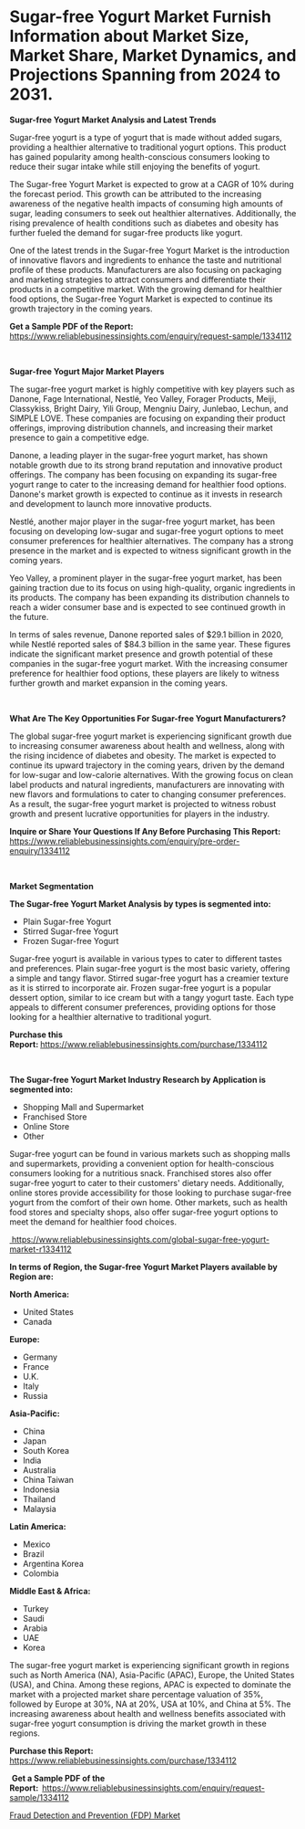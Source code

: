 <p><h1>Sugar-free Yogurt Market Furnish Information about Market Size, Market Share, Market Dynamics, and Projections Spanning from 2024 to 2031.</h1></p><p><strong>Sugar-free Yogurt Market Analysis and Latest Trends</strong></p>
<p><p>Sugar-free yogurt is a type of yogurt that is made without added sugars, providing a healthier alternative to traditional yogurt options. This product has gained popularity among health-conscious consumers looking to reduce their sugar intake while still enjoying the benefits of yogurt.</p><p>The Sugar-free Yogurt Market is expected to grow at a CAGR of 10% during the forecast period. This growth can be attributed to the increasing awareness of the negative health impacts of consuming high amounts of sugar, leading consumers to seek out healthier alternatives. Additionally, the rising prevalence of health conditions such as diabetes and obesity has further fueled the demand for sugar-free products like yogurt.</p><p>One of the latest trends in the Sugar-free Yogurt Market is the introduction of innovative flavors and ingredients to enhance the taste and nutritional profile of these products. Manufacturers are also focusing on packaging and marketing strategies to attract consumers and differentiate their products in a competitive market. With the growing demand for healthier food options, the Sugar-free Yogurt Market is expected to continue its growth trajectory in the coming years.</p></p>
<p><strong>Get a Sample PDF of the Report:&nbsp;</strong> <a href="https://www.reliablebusinessinsights.com/enquiry/request-sample/1334112">https://www.reliablebusinessinsights.com/enquiry/request-sample/1334112</a></p>
<p>&nbsp;</p>
<p><strong>Sugar-free Yogurt Major Market Players</strong></p>
<p><p>The sugar-free yogurt market is highly competitive with key players such as Danone, Fage International, Nestlé, Yeo Valley, Forager Products, Meiji, Classykiss, Bright Dairy, Yili Group, Mengniu Dairy, Junlebao, Lechun, and SIMPLE LOVE. These companies are focusing on expanding their product offerings, improving distribution channels, and increasing their market presence to gain a competitive edge.</p><p>Danone, a leading player in the sugar-free yogurt market, has shown notable growth due to its strong brand reputation and innovative product offerings. The company has been focusing on expanding its sugar-free yogurt range to cater to the increasing demand for healthier food options. Danone's market growth is expected to continue as it invests in research and development to launch more innovative products.</p><p>Nestlé, another major player in the sugar-free yogurt market, has been focusing on developing low-sugar and sugar-free yogurt options to meet consumer preferences for healthier alternatives. The company has a strong presence in the market and is expected to witness significant growth in the coming years.</p><p>Yeo Valley, a prominent player in the sugar-free yogurt market, has been gaining traction due to its focus on using high-quality, organic ingredients in its products. The company has been expanding its distribution channels to reach a wider consumer base and is expected to see continued growth in the future.</p><p>In terms of sales revenue, Danone reported sales of $29.1 billion in 2020, while Nestlé reported sales of $84.3 billion in the same year. These figures indicate the significant market presence and growth potential of these companies in the sugar-free yogurt market. With the increasing consumer preference for healthier food options, these players are likely to witness further growth and market expansion in the coming years.</p></p>
<p>&nbsp;</p>
<p><strong>What Are The Key Opportunities For Sugar-free Yogurt Manufacturers?</strong></p>
<p><p>The global sugar-free yogurt market is experiencing significant growth due to increasing consumer awareness about health and wellness, along with the rising incidence of diabetes and obesity. The market is expected to continue its upward trajectory in the coming years, driven by the demand for low-sugar and low-calorie alternatives. With the growing focus on clean label products and natural ingredients, manufacturers are innovating with new flavors and formulations to cater to changing consumer preferences. As a result, the sugar-free yogurt market is projected to witness robust growth and present lucrative opportunities for players in the industry.</p></p>
<p><strong>Inquire or Share Your Questions If Any Before Purchasing This Report:</strong> <a href="https://www.reliablebusinessinsights.com/enquiry/pre-order-enquiry/1334112">https://www.reliablebusinessinsights.com/enquiry/pre-order-enquiry/1334112</a></p>
<p>&nbsp;</p>
<p><strong>Market Segmentation</strong></p>
<p><strong>The Sugar-free Yogurt Market Analysis by types is segmented into:</strong></p>
<p><ul><li>Plain Sugar-free Yogurt</li><li>Stirred Sugar-free Yogurt</li><li>Frozen Sugar-free Yogurt</li></ul></p>
<p><p>Sugar-free yogurt is available in various types to cater to different tastes and preferences. Plain sugar-free yogurt is the most basic variety, offering a simple and tangy flavor. Stirred sugar-free yogurt has a creamier texture as it is stirred to incorporate air. Frozen sugar-free yogurt is a popular dessert option, similar to ice cream but with a tangy yogurt taste. Each type appeals to different consumer preferences, providing options for those looking for a healthier alternative to traditional yogurt.</p></p>
<p><strong>Purchase this Report:&nbsp;</strong><a href="https://www.reliablebusinessinsights.com/purchase/1334112">https://www.reliablebusinessinsights.com/purchase/1334112</a></p>
<p>&nbsp;</p>
<p><strong>The Sugar-free Yogurt Market Industry Research by Application is segmented into:</strong></p>
<p><ul><li>Shopping Mall and Supermarket</li><li>Franchised Store</li><li>Online Store</li><li>Other</li></ul></p>
<p><p>Sugar-free yogurt can be found in various markets such as shopping malls and supermarkets, providing a convenient option for health-conscious consumers looking for a nutritious snack. Franchised stores also offer sugar-free yogurt to cater to their customers' dietary needs. Additionally, online stores provide accessibility for those looking to purchase sugar-free yogurt from the comfort of their own home. Other markets, such as health food stores and specialty shops, also offer sugar-free yogurt options to meet the demand for healthier food choices.</p></p>
<p><a href="https://www.reliablebusinessinsights.com/global-sugar-free-yogurt-market-r1334112">&nbsp;https://www.reliablebusinessinsights.com/global-sugar-free-yogurt-market-r1334112</a></p>
<p><strong>In terms of Region, the Sugar-free Yogurt Market Players available by Region are:</strong></p>
<p>
    <p> <strong> North America: </strong>
        <ul>
            <li>United States</li>
            <li>Canada</li>
        </ul>
        </p> 
    <p> <strong> Europe: </strong>
        <ul>
            <li>Germany</li>
            <li>France</li>
            <li>U.K.</li>
            <li>Italy</li>
            <li>Russia</li>
        </ul>
        </p> 
    <p> <strong> Asia-Pacific: </strong>
        <ul>
            <li>China</li>
            <li>Japan</li>
            <li>South Korea</li>
            <li>India</li>
            <li>Australia</li>
            <li>China Taiwan</li>
            <li>Indonesia</li>
            <li>Thailand</li>
            <li>Malaysia</li>
        </ul>
        </p> 
    <p> <strong> Latin America: </strong>
        <ul>
            <li>Mexico</li>
            <li>Brazil</li>
            <li>Argentina Korea</li>
            <li>Colombia</li>
        </ul>
        </p> 
    <p> <strong> Middle East & Africa: </strong>
        <ul>
            <li>Turkey</li>
            <li>Saudi</li>
            <li>Arabia</li>
            <li>UAE</li>
            <li>Korea</li>
        </ul>
    </p>
    </p>
<p><p>The sugar-free yogurt market is experiencing significant growth in regions such as North America (NA), Asia-Pacific (APAC), Europe, the United States (USA), and China. Among these regions, APAC is expected to dominate the market with a projected market share percentage valuation of 35%, followed by Europe at 30%, NA at 20%, USA at 10%, and China at 5%. The increasing awareness about health and wellness benefits associated with sugar-free yogurt consumption is driving the market growth in these regions.</p></p>
<p><strong>Purchase this Report: </strong><a href="https://www.reliablebusinessinsights.com/purchase/1334112">https://www.reliablebusinessinsights.com/purchase/1334112</a></p>
<p>&nbsp;<strong>Get a Sample PDF of the Report:&nbsp;&nbsp;</strong><a href="https://www.reliablebusinessinsights.com/enquiry/request-sample/1334112">https://www.reliablebusinessinsights.com/enquiry/request-sample/1334112</a></p>
<p><strong></strong></p>
<p><p><a href="https://view.publitas.com/reportprime-1/fraud-detection-and-prevention-fdp-market-exploring-market-share-market-trends-and-future-growth/">Fraud Detection and Prevention (FDP) Market</a></p></p>